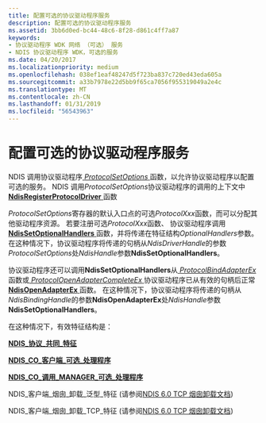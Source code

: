 ```yaml
---
title: 配置可选的协议驱动程序服务
description: 配置可选的协议驱动程序服务
ms.assetid: 3bb6d0ed-bc44-48c6-8f28-d861c4ff7a87
keywords:
- 协议驱动程序 WDK 网络 （可选） 服务
- NDIS 协议驱动程序 WDK，可选的服务
ms.date: 04/20/2017
ms.localizationpriority: medium
ms.openlocfilehash: 038ef1eaf48247d5f723ba837c720ed43eda605a
ms.sourcegitcommit: a33b7978e22d5bb9f65ca7056f955319049a2e4c
ms.translationtype: MT
ms.contentlocale: zh-CN
ms.lasthandoff: 01/31/2019
ms.locfileid: "56543963"
---
```

# <a name="configuring-optional-protocol-driver-services"></a>配置可选的协议驱动程序服务





NDIS 调用协议驱动程序[ *ProtocolSetOptions* ](https://msdn.microsoft.com/library/windows/hardware/ff570269)函数，以允许协议驱动程序以配置可选的服务。 NDIS 调用*ProtocolSetOptions*协议驱动程序的调用的上下文中[ **NdisRegisterProtocolDriver** ](https://msdn.microsoft.com/library/windows/hardware/ff564520)函数

*ProtocolSetOptions*寄存器的默认入口点的可选*ProtocolXxx*函数，而可以分配其他驱动程序资源。 若要注册可选*ProtocolXxx*函数、 协议驱动程序调用[ **NdisSetOptionalHandlers** ](https://msdn.microsoft.com/library/windows/hardware/ff564550)函数，并将传递在特征结构*OptionalHandlers*参数。 在这种情况下，协议驱动程序将传递的句柄从*NdisDriverHandle*的参数*ProtocolSetOptions*处*NdisHandle*参数**NdisSetOptionalHandlers**。

协议驱动程序还可以调用**NdisSetOptionalHandlers**从[ *ProtocolBindAdapterEx* ](https://msdn.microsoft.com/library/windows/hardware/ff570220)函数或[ *ProtocolOpenAdapterCompleteEx* ](https://msdn.microsoft.com/library/windows/hardware/ff570265)协议驱动程序已从有效的句柄后正常[ **NdisOpenAdapterEx** ](https://msdn.microsoft.com/library/windows/hardware/ff563715)函数。 在这种情况下，协议驱动程序将传递的句柄从*NdisBindingHandle*的参数**NdisOpenAdapterEx**处*NdisHandle*参数**NdisSetOptionalHandlers**。

在这种情况下，有效特征结构是：

[**NDIS\_协议\_共同\_特征**](https://msdn.microsoft.com/library/windows/hardware/ff566817)

[**NDIS\_CO\_客户端\_可选\_处理程序**](https://msdn.microsoft.com/library/windows/hardware/ff564884)

[**NDIS\_CO\_调用\_MANAGER\_可选\_处理程序**](https://msdn.microsoft.com/library/windows/hardware/ff564883)

NDIS\_客户端\_烟囱\_卸载\_泛型\_特征 (请参阅[NDIS 6.0 TCP 烟囱卸载文档](full-tcp-offload.md))

NDIS\_客户端\_烟囱\_卸载\_TCP\_特征 (请参阅[NDIS 6.0 TCP 烟囱卸载文档](full-tcp-offload.md))

 

 





